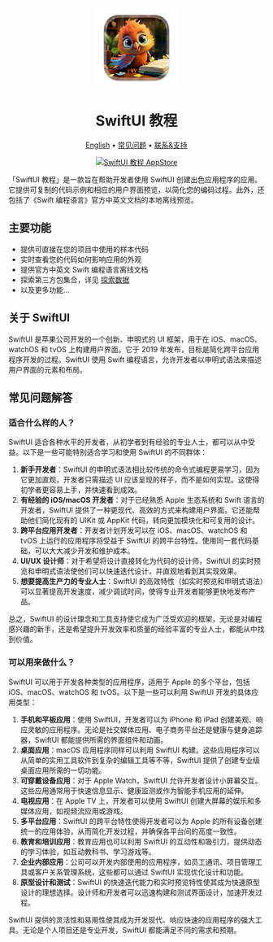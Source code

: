 <div align="center">
	<br />
	<br />
	<img src="./assets/logo.png" alt="SwiftUI 教程 LOGO" width="160" height="160">
	<h1>SwiftUI 教程</h1>
  <!--rehype:style=border: 0;-->
  <p>
		<a href="./README.md">English</a> • 
		<a href="#常见问题解答">常见问题</a> • 
		<a target="_blank" href="https://wangchujiang.com/#/contact">联系&支持</a>
  </p>
  <p>
    <a target="_blank" href="https://apps.apple.com/app/swiftui-tutorial/id6476452351" title="SwiftUI 教程 AppStore"><img alt="SwiftUI 教程 AppStore" src="https://tools.applemediaservices.com/api/badges/download-on-the-mac-app-store/black/en-us?size=250x83&amp;releaseDate=1705968000" height="51">
    </a>
  </p>
</div>

「SwiftUI 教程」是一款旨在帮助开发者使用 SwiftUI 创建出色应用程序的应用。它提供可复制的代码示例和相应的用户界面预览，以简化您的编码过程。此外，还包括了《Swift 编程语言》官方中英文文档的本地离线预览。

## 主要功能

- 提供可直接在您的项目中使用的样本代码
- 实时查看您的代码如何影响应用的外观
- 提供官方中英文 Swift 编程语言离线文档
- 探索第三方包集合，详见 [探索数据](https://github.com/jaywcjlove/swiftui-tutorial/blob/main/data/explore.json)
- 以及更多功能...

## 关于 SwiftUI

SwiftUI 是苹果公司开发的一个创新、申明式的 UI 框架，用于在 iOS、macOS、watchOS 和 tvOS 上构建用户界面。它于 2019 年发布，目标是简化跨平台应用程序开发的过程。SwiftUI 使用 Swift 编程语言，允许开发者以申明式语法来描述用户界面的元素和布局。

## 常见问题解答

### 适合什么样的人？

SwiftUI 适合各种水平的开发者，从初学者到有经验的专业人士，都可以从中受益。以下是一些可能特别适合学习和使用 SwiftUI 的不同群体：

1. **新手开发者**：SwiftUI 的申明式语法相比较传统的命令式编程更易学习，因为它更加直观，开发者只需描述 UI 应该呈现的样子，而不是如何实现。这使得初学者更容易上手，并快速看到成效。
2. **有经验的 iOS/macOS 开发者**：对于已经熟悉 Apple 生态系统和 Swift 语言的开发者，SwiftUI 提供了一种更现代、高效的方式来构建用户界面。它还能帮助他们简化现有的 UIKit 或 AppKit 代码，转向更加模块化和可复用的设计。
3. **跨平台应用开发者**：开发者计划开发可以在 iOS、macOS、watchOS 和 tvOS 上运行的应用程序将受益于 SwiftUI 的跨平台特性。使用同一套代码基础，可以大大减少开发和维护成本。
4. **UI/UX 设计师**：对于希望将设计直接转化为代码的设计师，SwiftUI 的实时预览和申明式语法使他们可以快速迭代设计，并直观地看到其实现效果。
5. **想要提高生产力的专业人士**：SwiftUI 的高效特性（如实时预览和申明式语法）可以显著提高开发速度，减少调试时间，使得专业开发者能够更快地发布产品。

总之，SwiftUI 的设计理念和工具支持使它成为广泛受欢迎的框架，无论是对编程感兴趣的新手，还是希望提升开发效率和质量的经验丰富的专业人士，都能从中找到价值。

### 可以用来做什么？

SwiftUI 可以用于开发各种类型的应用程序，适用于 Apple 的多个平台，包括 iOS、macOS、watchOS 和 tvOS。以下是一些可以利用 SwiftUI 开发的具体应用类型：

1. **手机和平板应用**：使用 SwiftUI，开发者可以为 iPhone 和 iPad 创建美观、响应灵敏的应用程序。无论是社交媒体应用、电子商务平台还是健康与健身追踪器，SwiftUI 都能提供所需的界面组件和动画。
2. **桌面应用**：macOS 应用程序同样可以利用 SwiftUI 构建。这些应用程序可以从简单的实用工具软件到复杂的编辑工具等不等，SwiftUI 提供了创建专业级桌面应用所需的一切功能。
3. **可穿戴设备应用**：对于 Apple Watch，SwiftUI 允许开发者设计小屏幕交互。这些应用通常用于快速信息显示、健康监测或作为智能手机应用的延伸。
4. **电视应用**：在 Apple TV 上，开发者可以使用 SwiftUI 创建大屏幕的娱乐和多媒体应用，如视频流应用或游戏。
5. **多平台应用**：SwiftUI 的跨平台特性使得开发者可以为 Apple 的所有设备创建统一的应用体验，从而简化开发过程，并确保各平台间的高度一致性。
6. **教育和培训应用**：教育应用也可以利用 SwiftUI 的互动性和吸引力，提供动态的学习体验，如互动教科书、学习游戏等。
7. **企业内部应用**：公司可以开发内部使用的应用程序，如员工通讯、项目管理工具或客户关系管理系统，这些都可以通过 SwiftUI 实现优化设计和功能。
8. **原型设计和测试**：SwiftUI 的快速迭代能力和实时预览特性使其成为快速原型设计的理想选择。设计师和开发者可以迅速构建和测试界面设计，加速开发过程。

SwiftUI 提供的灵活性和易用性使其成为开发现代、响应快速的应用程序的强大工具。无论是个人项目还是专业开发，SwiftUI 都能满足不同的需求和预期。